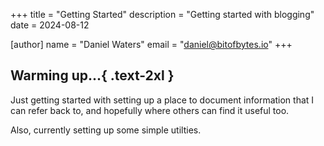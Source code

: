 +++
title = "Getting Started"
description = "Getting started with blogging"
date = 2024-08-12

[author]
name = "Daniel Waters"
email = "daniel@bitofbytes.io"
+++

## Warming up...{ .text-2xl }

Just getting started with setting up a place to document information
that I can refer back to, and hopefully where others can find it useful too.

Also, currently setting up some simple utilties.

